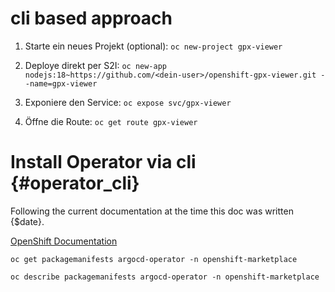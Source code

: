 # cli based approach


1. Starte ein neues Projekt (optional):
```oc new-project gpx-viewer```

2. Deploye direkt per S2I:
```oc new-app nodejs:18~https://github.com/<dein-user>/openshift-gpx-viewer.git --name=gpx-viewer```

3. Exponiere den Service:
```oc expose svc/gpx-viewer```

4. Öffne die Route:
```oc get route gpx-viewer```


# Install Operator via cli {#operator_cli}

Following the current documentation at the time this doc was written {$date}.

[OpenShift Documentation](https://docs.redhat.com/en/documentation/openshift_container_platform/4.16/html/operators/user-tasks#olm-installing-operator-from-operatorhub-using-cli_olm-installing-operators-in-namespace)


```oc get packagemanifests argocd-operator -n openshift-marketplace```

```oc describe packagemanifests argocd-operator -n openshift-marketplace```
